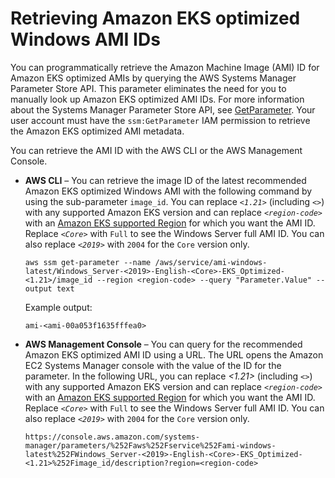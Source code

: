 # Retrieving Amazon EKS optimized Windows AMI IDs<a name="retrieve-windows-ami-id"></a>

You can programmatically retrieve the Amazon Machine Image \(AMI\) ID for Amazon EKS optimized AMIs by querying the AWS Systems Manager Parameter Store API\. This parameter eliminates the need for you to manually look up Amazon EKS optimized AMI IDs\. For more information about the Systems Manager Parameter Store API, see [GetParameter](https://docs.aws.amazon.com/systems-manager/latest/APIReference/API_GetParameter.html)\. Your user account must have the `ssm:GetParameter` IAM permission to retrieve the Amazon EKS optimized AMI metadata\.

You can retrieve the AMI ID with the AWS CLI or the AWS Management Console\.
+ **AWS CLI** – You can retrieve the image ID of the latest recommended Amazon EKS optimized Windows AMI with the following command by using the sub\-parameter `image_id`\. You can replace *`<1.21>`* \(including *`<>`*\) with any supported Amazon EKS version and can replace *`<region-code>`* with an [Amazon EKS supported Region](https://docs.aws.amazon.com/general/latest/gr/eks.html) for which you want the AMI ID\. Replace *`<Core>`* with `Full` to see the Windows Server full AMI ID\. You can also replace *`<2019>`* with `2004` for the `Core` version only\.

  ```
  aws ssm get-parameter --name /aws/service/ami-windows-latest/Windows_Server-<2019>-English-<Core>-EKS_Optimized-<1.21>/image_id --region <region-code> --query "Parameter.Value" --output text
  ```

  Example output:

  ```
  ami-<ami-00a053f1635fffea0>
  ```
+ **AWS Management Console** – You can query for the recommended Amazon EKS optimized AMI ID using a URL\. The URL opens the Amazon EC2 Systems Manager console with the value of the ID for the parameter\. In the following URL, you can replace *<1\.21>* \(including *`<>`*\) with any supported Amazon EKS version and can replace *`<region-code>`* with an [Amazon EKS supported Region](https://docs.aws.amazon.com/general/latest/gr/eks.html) for which you want the AMI ID\. Replace *`<Core>`* with `Full` to see the Windows Server full AMI ID\. You can also replace *`<2019>`* with `2004` for the `Core` version only\.

  ```
  https://console.aws.amazon.com/systems-manager/parameters/%252Faws%252Fservice%252Fami-windows-latest%252FWindows_Server-<2019>-English-<Core>-EKS_Optimized-<1.21>%252Fimage_id/description?region=<region-code>
  ```